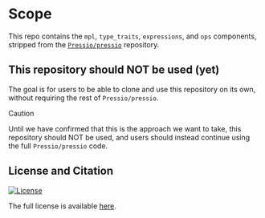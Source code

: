 
# Scope

This repo contains the `mpl`, `type_traits`, `expressions`, and `ops` components, stripped from the [`Pressio/pressio`](https://github.com/Pressio/pressio) repository.

## This repository should NOT be used (yet)

The goal is for users to be able to clone and use this repository on its own, without requiring the rest of `Pressio/pressio`.

> [!CAUTION]
> Until we have confirmed that this is the approach we want to take, this repository should NOT be used, and users should instead continue using the full `Pressio/pressio` code.

## License and Citation

[![License](https://img.shields.io/badge/License-BSD%203--Clause-blue.svg)](https://opensource.org/licenses/BSD-3-Clause)

The full license is available [here](https://github.com/Pressio/pressio-ops/blob/main/LICENSE).


<!-- ## Questions?
Find us on Slack: https://pressioteam.slack.com and/or
open an issue on [github](https://github.com/Pressio/pressio).

## License and Citation

[![License](https://img.shields.io/badge/License-BSD%203--Clause-blue.svg)](https://opensource.org/licenses/BSD-3-Clause)

The full license is available [here](https://pressio.github.io/various/license/).

At some point we plan to publish this, for now we have an arXiv preprint at: https://arxiv.org/abs/2003.07798.

 -->

<!-- [![Codecove](https://codecov.io/gh/Pressio/pressio/branch/master/graphs/badge.svg?precision=2)](https://codecov.io/gh/Pressio/pressio/branch/master) -->
